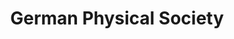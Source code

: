 ---
dateStart: 2010-03-22
dateEnd: 2010-03-26
title: "German Physical Society"
venue: "The Division Physics of Socio-Economic Systems"
organizer:
credit:
city: Regensburg 
state:
country: Germany
pdfLink: 20100322-german-physical-society.pdf
venueImages:
---